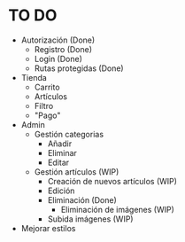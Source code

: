 # TO DO
- Autorización (Done)
    - Registro (Done)
    - Login (Done)
    - Rutas protegidas (Done)
- Tienda
    - Carrito
    - Artículos
    - Filtro
    - "Pago"
- Admin
    - Gestión categorias
        - Añadir
        - Eliminar
        - Editar
    - Gestión artículos (WIP)
        - Creación de nuevos artículos (WIP)
        - Edición
        - Eliminación (Done)
            - Eliminación de imágenes (WIP)
        - Subida imágenes (WIP)
- Mejorar estilos

